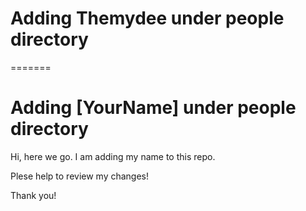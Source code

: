 
# Adding Themydee under people directory
=======
# Adding [YourName] under people directory


Hi, here we go. I am adding my name to this repo.

Plese help to review my changes!

<!--
**Important Note: This repository will not count in the #Hacktoberfest**.

This repo is intended for learning purpose only, not as your way to achieve your #hacktoberfest target.

After creating Pull Request in this repository, we expect you are ready to go to create a better Pull Request to other repository in the future. 🎉🎉🎉

Before creating this PR, please do these two things:

- [ ] Follow @mazipan
- [ ] Push 🌟 button in this repository
-->

Thank you!
